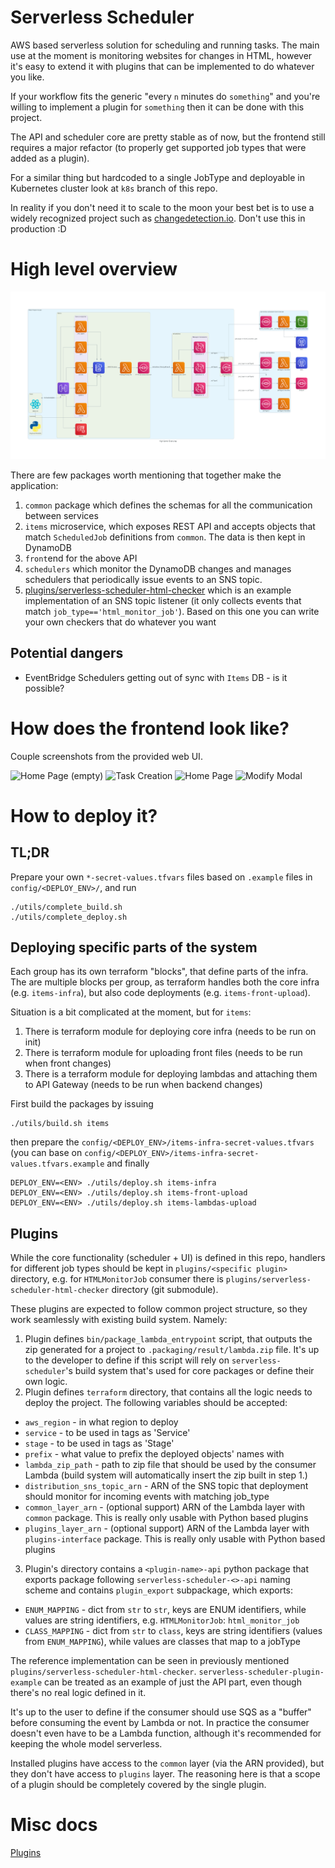 # Serverless Scheduler

AWS based serverless solution for scheduling and running tasks.
The main use at the moment is monitoring websites for changes in HTML, however it's easy to extend it with plugins that can be implemented to do whatever you like.

If your workflow fits the generic "every `n` minutes do `something`" and you're willing to implement a plugin for `something` then it can be done with this project.

The API and scheduler core are pretty stable as of now, but the frontend still requires a major refactor (to properly get supported job types that were added as a plugin).

For a similar thing but hardcoded to a single JobType and deployable in Kubernetes cluster look at `k8s` branch of this repo.

In reality if you don't need it to scale to the moon your best bet is to use a widely recognized project such as [changedetection.io](https://github.com/dgtlmoon/changedetection.io).
Don't use this in production :D

# High level overview

![High Level Overview](docs/diagrams/created/high_level_overview.png?raw=true "High Level Overview")

There are few packages worth mentioning that together make the application:

1. `common` package which defines the schemas for all the communication between services
2. `items` microservice, which exposes REST API and accepts objects that match `ScheduledJob` definitions from `common`.
   The data is then kept in DynamoDB
3. `front`end for the above API
4. `schedulers` which monitor the DynamoDB changes and manages schedulers that periodically issue events to an SNS topic.
5. [plugins/serverless-scheduler-html-checker](http://github.com/dezeroku/serverless-scheduler-html-checker) which is an example implementation of an SNS topic listener (it only collects events that match `job_type=='html_monitor_job'`).
   Based on this one you can write your own checkers that do whatever you want

## Potential dangers

- EventBridge Schedulers getting out of sync with `Items` DB - is it possible?

# How does the frontend look like?

Couple screenshots from the provided web UI.

![Home Page (empty)](docs/static/front/home.png?raw=true "Home Page (empty)")
![Task Creation](docs/static/front/create.png?raw=true "Task Creation")
![Home Page](docs/static/front/added.png?raw=true "Home Page")
![Modify Modal](docs/static/front/modify.png?raw=true "Modify Modal")

# How to deploy it?

## TL;DR

Prepare your own `*-secret-values.tfvars` files based on `.example` files in `config/<DEPLOY_ENV>/`, and run

```
./utils/complete_build.sh
./utils/complete_deploy.sh
```

## Deploying specific parts of the system

Each group has its own terraform "blocks", that define parts of the infra.
The are multiple blocks per group, as terraform handles both the core infra (e.g. `items-infra`), but also code deployments (e.g. `items-front-upload`).

Situation is a bit complicated at the moment, but for `items`:

1. There is terraform module for deploying core infra (needs to be run on init)
2. There is terraform module for uploading front files (needs to be run when front changes)
3. There is a terraform module for deploying lambdas and attaching them to API Gateway (needs to be run when backend changes)

First build the packages by issuing

```
./utils/build.sh items
```

then prepare the `config/<DEPLOY_ENV>/items-infra-secret-values.tfvars` (you can base on `config/<DEPLOY_ENV>/items-infra-secret-values.tfvars.example` and finally

```
DEPLOY_ENV=<ENV> ./utils/deploy.sh items-infra
DEPLOY_ENV=<ENV> ./utils/deploy.sh items-front-upload
DEPLOY_ENV=<ENV> ./utils/deploy.sh items-lambdas-upload
```

## Plugins

While the core functionality (scheduler + UI) is defined in this repo, handlers for different job types should be kept in `plugins/<specific plugin>` directory, e.g. for `HTMLMonitorJob` consumer there is `plugins/serverless-scheduler-html-checker` directory (git submodule).

These plugins are expected to follow common project structure, so they work seamlessly with existing build system.
Namely:

1. Plugin defines `bin/package_lambda_entrypoint` script, that outputs the zip generated for a project to `.packaging/result/lambda.zip` file. It's up to the developer to define if this script will rely on `serverless-scheduler`'s build system that's used for core packages or define their own logic.
2. Plugin defines `terraform` directory, that contains all the logic needs to deploy the project.
   The following variables should be accepted:

- `aws_region` - in what region to deploy
- `service` - to be used in tags as 'Service'
- `stage` - to be used in tags as 'Stage'
- `prefix` - what value to prefix the deployed objects' names with
- `lambda_zip_path` - path to zip file that should be used by the consumer Lambda (build system will automatically insert the zip built in step 1.)
- `distribution_sns_topic_arn` - ARN of the SNS topic that deployment should monitor for incoming events with matching job_type
- `common_layer_arn` - (optional support) ARN of the Lambda layer with `common` package. This is really only usable with Python based plugins
- `plugins_layer_arn` - (optional support) ARN of the Lambda layer with `plugins-interface` package. This is really only usable with Python based plugins

3. Plugin's directory contains a `<plugin-name>-api` python package that exports package following `serverless-scheduler-<>-api` naming scheme and contains `plugin_export` subpackage, which exports:

- `ENUM_MAPPING` - dict from `str` to `str`, keys are ENUM identifiers, while values are string identifiers, e.g. `HTMLMonitorJob`: `html_monitor_job`
- `CLASS_MAPPING` - dict from `str` to `class`, keys are string identifiers (values from `ENUM_MAPPING`), while values are classes that map to a jobType

The reference implementation can be seen in previously mentioned `plugins/serverless-scheduler-html-checker`.
`serverless-scheduler-plugin-example` can be treated as an example of just the API part, even though there's no real logic defined in it.

It's up to the user to define if the consumer should use SQS as a "buffer" before consuming the event by Lambda or not.
In practice the consumer doesn't even have to be a Lambda function, although it's recommended for keeping the whole model serverless.

Installed plugins have access to the `common` layer (via the ARN provided), but they don't have access to `plugins` layer.
The reasoning here is that a scope of a plugin should be completely covered by the single plugin.

# Misc docs

[Plugins](docs/md/plugins.md)
